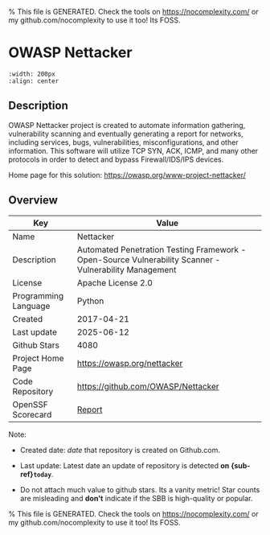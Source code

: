 
% This file is GENERATED. Check the tools on https://nocomplexity.com/ or my github.com/nocomplexity to use it too! Its FOSS. 

# OWASP Nettacker


```{image} https://raw.githubusercontent.com/OWASP/Nettacker/master/nettacker/web/static/img/owasp.png 
:width: 200px 
:align: center 
```

## Description 

OWASP Nettacker project is created to automate information gathering, vulnerability scanning and eventually generating a report for networks, including services, bugs, vulnerabilities, misconfigurations, and other information. This software will utilize TCP SYN, ACK, ICMP, and many other protocols in order to detect and bypass Firewall/IDS/IPS devices. 

Home page for this solution: https://owasp.org/www-project-nettacker/ 

## Overview 

| Key | Value |
| --- | --- |
| Name | Nettacker |
| Description | Automated Penetration Testing Framework - Open-Source Vulnerability Scanner - Vulnerability Management |
| License | Apache License 2.0 |
| Programming Language | Python |
| Created | 2017-04-21 |
| Last update | 2025-06-12 |
| Github Stars | 4080 |
| Project Home Page | https://owasp.org/nettacker |
| Code Repository | https://github.com/OWASP/Nettacker |
| OpenSSF Scorecard | [Report](https://securityscorecards.dev/viewer/?uri=github.com/OWASP/Nettacker) |

Note:
 - Created date: *date* that repository is created on Github.com. 

- Last update: Latest date an update of repository is detected **on {sub-ref}`today`**. 

- Do not attach much value to github stars. Its a vanity metric! Star counts are misleading and 
**don't** indicate if the SBB is high-quality or popular.

% This file is GENERATED. Check the tools on https://nocomplexity.com/ or my github.com/nocomplexity to use it too! Its FOSS. 

